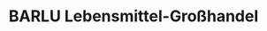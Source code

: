 ---
title: "BARLU Lebensmittel-Großhandel"
url: /velten/barlu-lebensmittel-grosshandel/
shop: Supermarkt
---